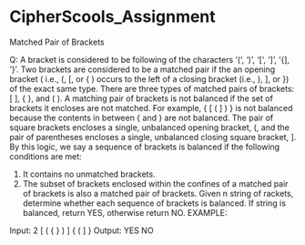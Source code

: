 # CipherScools_Assignment
Matched Pair of Brackets

Q: A bracket is considered to be following of the characters ‘(‘, ‘)’, ‘[‘, ‘]’, ‘{], ‘}’. Two brackets are considered to be a matched pair if the an opening bracket
( i.e., (, [, or { ) occurs to the left of a closing bracket (i.e., ), ], or }) of the exact same type. There are three types of matched pairs of brackets: [ ], { }, and ( ). 
A matching pair of brackets is not balanced if the set of brackets it encloses are not matched.
For example, { [ ( ] ) } is not balanced because the contents in between { and } are not balanced. The pair of square brackets encloses a single, 
unbalanced opening bracket, (, and the pair of parentheses encloses a single, unbalanced closing square bracket, ]. 
By this logic, we say a sequence of brackets is balanced if the following conditions
are met:
1. It contains no unmatched brackets.
2. The subset of brackets enclosed within the confines of a matched pair of brackets
is also a matched pair of brackets.
Given n string of rackets, determine whether each sequence of brackets is balanced. If string is balanced, return YES, otherwise return NO.
EXAMPLE:

Input:
2
[ ( { } ) ]
{ ( ] }
Output:
YES
NO
